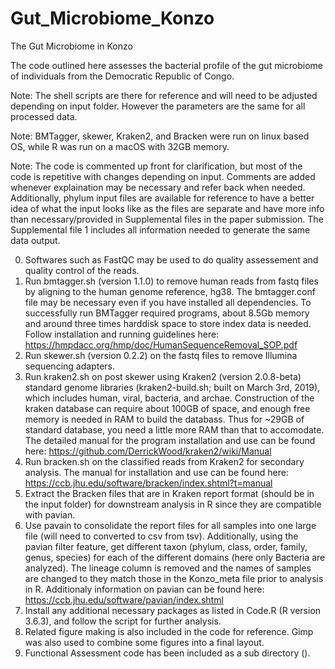 # Gut_Microbiome_Konzo
The Gut Microbiome in Konzo

The code outlined here assesses the bacterial profile of the gut microbiome of individuals from the Democratic Republic of Congo.

Note: The shell scripts are there for reference and will need to be adjusted depending on input folder. However the parameters are the same for all processed data. 

Note: BMTagger, skewer, Kraken2, and Bracken were run on linux based OS, while R was run on a macOS with 32GB memory.

Note: The code is commented up front for clarification, but most of the code is repetitive with changes depending on input. Comments are added whenever explaination may be necessary and refer back when needed. Additionally, phylum input files are available for reference to have a better idea of what the input looks like as the files are separate and have more info than necessary/provided in Supplemental files in the paper submission. The Supplemental file 1 includes all information needed to generate the same data output. 

0. Softwares such as FastQC may be used to do quality assessement and quality control of the reads. 
1. Run bmtagger.sh (version 1.1.0) to remove human reads from fastq files by aligning to the human genome reference, hg38. The bmtagger.conf file may be necessary even if you have installed all dependencies. To successfully run BMTagger required programs, about 8.5Gb memory and around three times harddisk space to store index data is needed. Follow installation and running guidelines here: https://hmpdacc.org/hmp/doc/HumanSequenceRemoval_SOP.pdf  
2. Run skewer.sh (version 0.2.2) on the fastq files to remove Illumina sequencing adapters. 
3. Run kraken2.sh on post skewer using Kraken2 (version 2.0.8-beta) standard genome libraries (kraken2-build.sh; built on March 3rd, 2019), which includes human, viral, bacteria, and archae. Construction of the kraken database can require about 100GB of space, and enough free memory is needed in RAM to build the databass. Thus for ~29GB of standard database, you need a little more RAM than that to accomodate. The detailed manual for the program installation and use can be found here: https://github.com/DerrickWood/kraken2/wiki/Manual
4. Run bracken.sh on the classified reads from Kraken2 for secondary analysis. The manual for installation and use can be found here: https://ccb.jhu.edu/software/bracken/index.shtml?t=manual
5. Extract the Bracken files that are in Kraken report format (should be in the input folder) for downstream analysis in R since they are compatible with pavian. 
6. Use pavain to consolidate the report files for all samples into one large file (will need to converted to csv from tsv). Additionally, using the pavian filter feature, get different taxon (phylum, class, order, family, genus, species) for each of the different domains (here only Bacteria are analyzed). The lineage column is removed and the names of samples are changed to they match those in the Konzo_meta file prior to analysis in R. Additionaly information on pavian can be found here: https://ccb.jhu.edu/software/pavian/index.shtml
7. Install any additional necessary packages as listed in Code.R (R version 3.6.3), and follow the script for further analysis.
8. Related figure making is also included in the code for reference. Gimp was also used to combine some figures into a final layout. 
9. Functional Assessment code has been included as a sub directory ().


